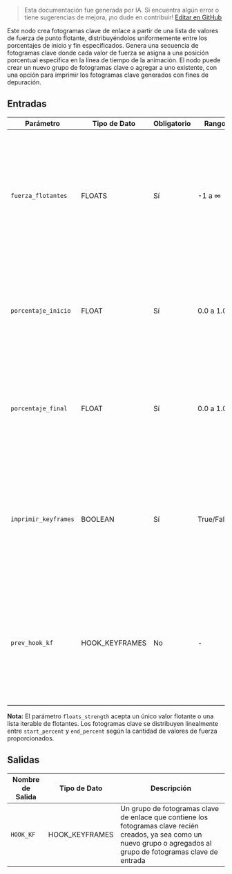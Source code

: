 > Esta documentación fue generada por IA. Si encuentra algún error o tiene sugerencias de mejora, ¡no dude en contribuir! [Editar en GitHub](https://github.com/Comfy-Org/embedded-docs/blob/main/comfyui_embedded_docs/docs/CreateHookKeyframesFromFloats/es.md)

Este nodo crea fotogramas clave de enlace a partir de una lista de valores de fuerza de punto flotante, distribuyéndolos uniformemente entre los porcentajes de inicio y fin especificados. Genera una secuencia de fotogramas clave donde cada valor de fuerza se asigna a una posición porcentual específica en la línea de tiempo de la animación. El nodo puede crear un nuevo grupo de fotogramas clave o agregar a uno existente, con una opción para imprimir los fotogramas clave generados con fines de depuración.

## Entradas

| Parámetro | Tipo de Dato | Obligatorio | Rango | Descripción |
|-----------|-----------|----------|-------|-------------|
| `fuerza_flotantes` | FLOATS | Sí | -1 a ∞ | Un único valor flotante o una lista de valores flotantes que representan los valores de fuerza para los fotogramas clave (valor por defecto: -1) |
| `porcentaje_inicio` | FLOAT | Sí | 0.0 a 1.0 | La posición porcentual inicial para el primer fotograma clave en la línea de tiempo (valor por defecto: 0.0) |
| `porcentaje_final` | FLOAT | Sí | 0.0 a 1.0 | La posición porcentual final para el último fotograma clave en la línea de tiempo (valor por defecto: 1.0) |
| `imprimir_keyframes` | BOOLEAN | Sí | True/False | Cuando está habilitado, imprime la información de los fotogramas clave generados en la consola (valor por defecto: False) |
| `prev_hook_kf` | HOOK_KEYFRAMES | No | - | Un grupo existente de fotogramas clave de enlace al que agregar los nuevos fotogramas clave, o crea un nuevo grupo si no se proporciona |

**Nota:** El parámetro `floats_strength` acepta un único valor flotante o una lista iterable de flotantes. Los fotogramas clave se distribuyen linealmente entre `start_percent` y `end_percent` según la cantidad de valores de fuerza proporcionados.

## Salidas

| Nombre de Salida | Tipo de Dato | Descripción |
|-------------|-----------|-------------|
| `HOOK_KF` | HOOK_KEYFRAMES | Un grupo de fotogramas clave de enlace que contiene los fotogramas clave recién creados, ya sea como un nuevo grupo o agregados al grupo de fotogramas clave de entrada |
